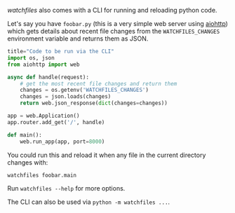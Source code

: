 *watchfiles* also comes with a CLI for running and reloading python code.

Let's say you have `foobar.py` (this is a very simple web server using 
[aiohttp](https://aiohttp.readthedocs.io/en/stable/)) which gets details about recent file changes from the 
`WATCHFILES_CHANGES` environment variable and returns them as JSON.

```py
title="Code to be run via the CLI"
import os, json
from aiohttp import web

async def handle(request):
    # get the most recent file changes and return them
    changes = os.getenv('WATCHFILES_CHANGES')
    changes = json.loads(changes)
    return web.json_response(dict(changes=changes))

app = web.Application()
app.router.add_get('/', handle)

def main():
    web.run_app(app, port=8000)
```

You could run this and reload it when any file in the current directory changes with:

```bash title="CLI Usage"
watchfiles foobar.main
```

Run `watchfiles --help` for more options.

The CLI can also be used via `python -m watchfiles ...`.
